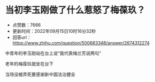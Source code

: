 # 当初李玉刚做了什么惹怒了梅葆玖？
- 点赞数：7666
- 更新时间：2022年09月15日10时16分32秒
- 回答url：https://www.zhihu.com/question/500683348/answer/2674312274
<body>
 <p data-pid="5vYYnfjZ">中青年的李玉刚站在台上说“我代表梅兰芳说两句”</p>
 <p data-pid="RPU4Ts05">老年的梅葆玖就坐在台下</p>
 <p data-pid="pScWcnVC">当场没被弄死要感谢新中国法治健全</p>
</body>
